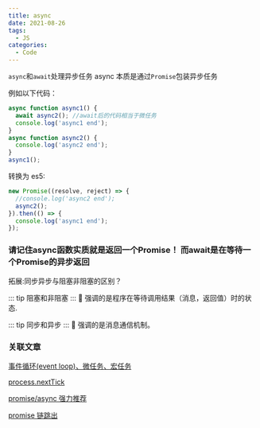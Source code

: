 ```yaml
---
title: async
date: 2021-08-26
tags:
  - JS
categories:
  - Code
---
```


`async`和`await`处理异步任务
async 本质是通过`Promise`包装异步任务

例如以下代码：

```js
async function async1() {
  await async2(); //await后的代码相当于微任务
  console.log('async1 end');
}
async function async2() {
  console.log('async2 end');
}
async1();
```

转换为 es5:

```js
new Promise((resolve, reject) => {
  //console.log('async2 end');
  async2();
}).then(() => {
  console.log('async1 end');
});
```

<h3>请记住async函数实质就是返回一个Promise！
而await是在等待一个Promise的异步返回</h3>

拓展:同步异步与阻塞非阻塞的区别？

::: tip
阻塞和非阻塞
:::
:unicorn:
强调的是程序在等待调用结果（消息，返回值）时的状态.

::: tip
同步和异步
:::
:unicorn:
强调的是消息通信机制。

<h3>关联文章</h3>

[事件循环(event loop)、微任务、宏任务](./eventLoop.md)

[process.nextTick](https://www.jianshu.com/p/5328c72279ff)

[promise/async 强力推荐](https://segmentfault.com/a/1190000016788484)

[promise 链跳出](https://github.com/xieranmaya/blog/issues/5)
